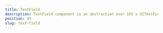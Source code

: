 ```yaml
---
title: TextField
description: TextField component is an abstraction over iOS's UITextField  and Android's widget.EditText, which allows the user to type a text in the app. The module provides some specific properties like `secure`  and `autocapitalizationType`, which helps to set up further the control. 
position: 43
slug: text-field
---
```

